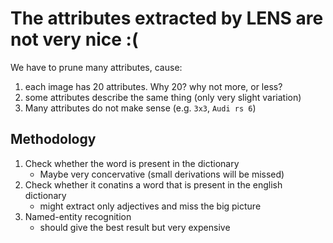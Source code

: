 # The attributes extracted by LENS are not very nice :(

We have to prune many attributes, cause:
1. each image has 20 attributes. Why 20? why not more, or less?
2. some attributes describe the same thing (only very slight variation)
3. Many attributes do not make sense (e.g. `3x3`, `Audi rs 6`)

## Methodology
1. Check whether the word is present in the dictionary
    - Maybe very concervative (small derivations will be missed)
2. Check whether it conatins a word that is present in the english dictionary
   - might extract only adjectives and miss the big picture
3. Named-entity recognition
   - should give the best result but very expensive

